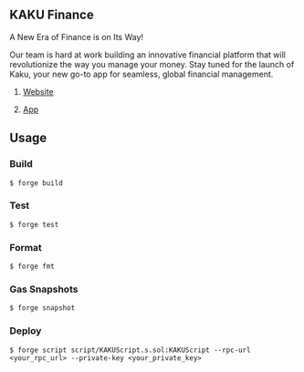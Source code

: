 ## KAKU Finance
A New Era of Finance is on Its Way!

Our team is hard at work building an innovative financial platform that will revolutionize the way you manage your money. Stay tuned for the launch of Kaku, your new go-to app for seamless, global financial management.

1. [Website](https://kaku.finance/)

2. [App](https://app.kaku.finance/login)


## Usage

### Build

```shell
$ forge build
```

### Test

```shell
$ forge test
```

### Format

```shell
$ forge fmt
```

### Gas Snapshots

```shell
$ forge snapshot
```

### Deploy

```shell
$ forge script script/KAKUScript.s.sol:KAKUScript --rpc-url <your_rpc_url> --private-key <your_private_key>
```
